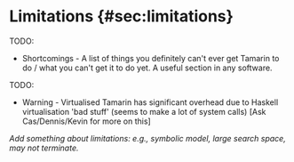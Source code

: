 
Limitations {#sec:limitations}
===========

TODO:
  * Shortcomings - A list of things you definitely can't ever get Tamarin to
    do / what you can't get it to do yet. A useful section in any software.

TODO:
  * Warning - Virtualised Tamarin has significant overhead due to Haskell
    virtualisation 'bad stuff' (seems to make a lot of system calls) [Ask Cas/Dennis/Kevin for more on this]


*Add something about limitations: 
e.g., symbolic model, large search space, may not
terminate.*
